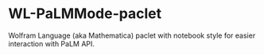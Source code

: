 # WL-PaLMMode-paclet
Wolfram Language (aka Mathematica) paclet with notebook style for easier interaction with PaLM API.
